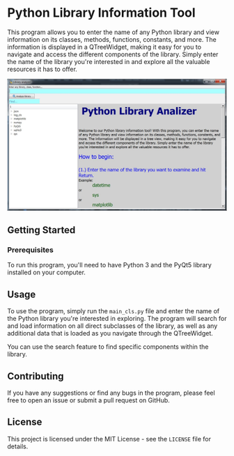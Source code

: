 # Python Library Information Tool

This program allows you to enter the name of any Python library and view information on its classes, methods, functions, constants, and more. The information is displayed in a QTreeWidget, making it easy for you to navigate and access the different components of the library. Simply enter the name of the library you're interested in and explore all the valuable resources it has to offer.

![Screenshot](./screenshot.jpg)

## Getting Started

### Prerequisites 

To run this program, you'll need to have Python 3 and the PyQt5 library installed on your computer.

## Usage 

To use the program, simply run the `main_cls.py` file and enter the name of the Python library you're interested in exploring. The program will search for and load information on all direct subclasses of the library, as well as any additional data that is loaded as you navigate through the QTreeWidget.

You can use the search feature to find specific components within the library.

## Contributing 

If you have any suggestions or find any bugs in the program, please feel free to open an issue or submit a pull request on GitHub.

## License 

This project is licensed under the MIT License - see the `LICENSE` file for details.
